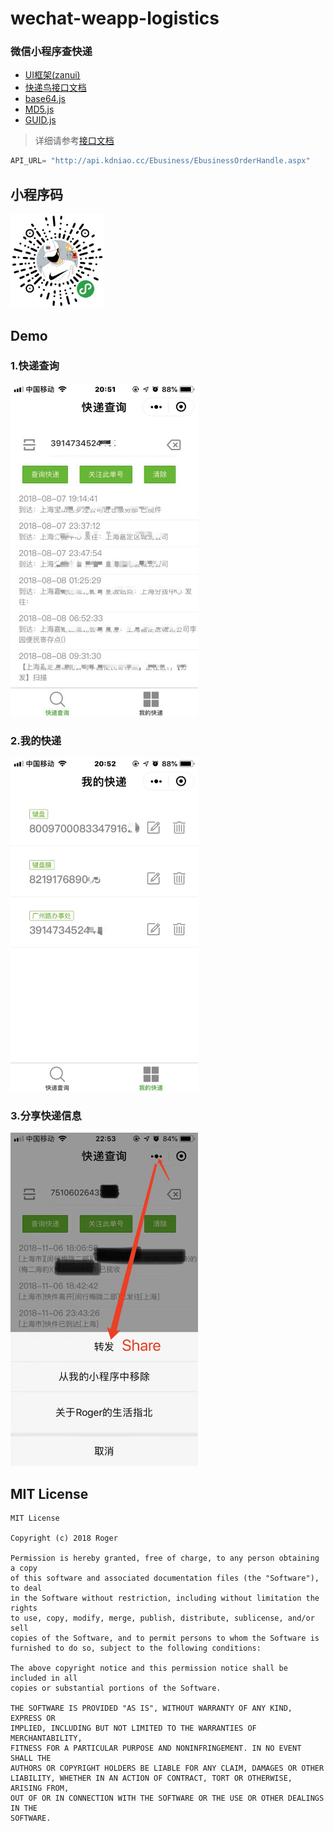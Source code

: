 # wechat-weapp-logistics

###  微信小程序查快递

- [UI框架(zanui)](https://github.com/youzan/zanui-weapp)
- [快递鸟接口文档](http://www.kdniao.com/api-track)
- [base64.js](utils/base64.js)
- [MD5.js](utils/MD5.js)
- [GUID.js](utils/GUID.js)


> 详细请参考[接口文档](http://www.kdniao.com/api-track)

```python
API_URL= "http://api.kdniao.cc/Ebusiness/EbusinessOrderHandle.aspx"
```

## 小程序码

<img src="./pages/static/image/weapp_code.png" width="150" height="auto"/>

## Demo

### **1.快递查询**

<img src="./pages/static/image/select.jpg" width="300" height="auto"/>

### **2.我的快递**

<img src="./pages/static/image/myexp.jpg" width="300" height="auto"/>

### **3.分享快递信息**

<img src="./pages/static/image/share.jpg" width="300" height="auto"/>

## MIT License

```license
MIT License

Copyright (c) 2018 Roger

Permission is hereby granted, free of charge, to any person obtaining a copy
of this software and associated documentation files (the "Software"), to deal
in the Software without restriction, including without limitation the rights
to use, copy, modify, merge, publish, distribute, sublicense, and/or sell
copies of the Software, and to permit persons to whom the Software is
furnished to do so, subject to the following conditions:

The above copyright notice and this permission notice shall be included in all
copies or substantial portions of the Software.

THE SOFTWARE IS PROVIDED "AS IS", WITHOUT WARRANTY OF ANY KIND, EXPRESS OR
IMPLIED, INCLUDING BUT NOT LIMITED TO THE WARRANTIES OF MERCHANTABILITY,
FITNESS FOR A PARTICULAR PURPOSE AND NONINFRINGEMENT. IN NO EVENT SHALL THE
AUTHORS OR COPYRIGHT HOLDERS BE LIABLE FOR ANY CLAIM, DAMAGES OR OTHER
LIABILITY, WHETHER IN AN ACTION OF CONTRACT, TORT OR OTHERWISE, ARISING FROM,
OUT OF OR IN CONNECTION WITH THE SOFTWARE OR THE USE OR OTHER DEALINGS IN THE
SOFTWARE.
```
